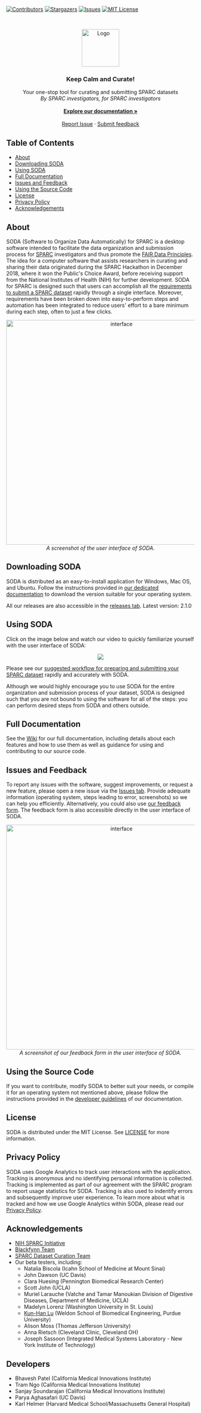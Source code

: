 [![Contributors][contributors-shield]][contributors-url]
[![Stargazers][stars-shield]][stars-url]
[![Issues][issues-shield]][issues-url]
[![MIT License][license-shield]][license-url]


<!-- HEADER -->
<br />
<p align="center">
  <a href="#">
    <img src="/src/assets/img/logo-can1024-grey-circle.png" alt="Logo" width="100" height="100">
  </a>

  <h3 align="center">Keep Calm and Curate!</h3>

  <p align="center">
    Your one-stop tool for curating and submitting SPARC datasets <br/>
   <i> By SPARC investigators, for SPARC investigators </i>
    <br />
    <br />
    <a href="https://github.com/bvhpatel/SODA/wiki"><strong>Explore our documentation »</strong></a>
    <br />
    <br />
    <a href="https://github.com/bvhpatel/SODA/issues">Report Issue</a>
    ·
    <a href="https://docs.google.com/forms/d/e/1FAIpQLSfyUw2_NI1-2tlAr8oB5_JcJ_yjTB-zUDt9skfGjNU9qjITwg/viewform?ts=5e433bea">Submit feedback </a>
  </p>
</p>

<!-- TABLE OF CONTENTS -->
## Table of Contents

* [About](#about)
* [Downloading SODA](#Downloading-soda)
* [Using SODA](#Using-SODA)
* [Full Documentation](#Full-Documentation)
* [Issues and Feedback](#Issues-and-Feedback)
* [Using the Source Code](#Using-the-Source-Code)
* [License](#license)
* [Privacy Policy](#Privacy-Policy)
* [Acknowledgements](#acknowledgements)

## About

SODA (Software to Organize Data Automatically) for SPARC is a desktop software intended to facilitate the data organization and submission process for [SPARC](https://commonfund.nih.gov/sparc) investigators and thus promote the [FAIR Data Principles](https://www.go-fair.org/fair-principles/). The idea for a computer software that assists researchers in curating and sharing their data originated during the SPARC Hackathon in December 2018, where it won the Public's Choice Award, before receiving support from the National Institutes of Health (NIH) for further development. SODA for SPARC is designed such that users can accomplish all the [requirements to submit a SPARC dataset](https://docs.sparc.science/submit_data.html) rapidly through a single interface. Moreover, requirements have been broken down into easy-to-perform steps and automation has been integrated to reduce users' effort to a bare minimum during each step, often to just a few clicks. 

<p align="center">
  <img src="https://github.com/bvhpatel/SODA/raw/master/docs/documentation/Landing-page/UserInterface.PNG" alt="interface" width="600"> 
  <br/> 
  <i> A screenshot of the user interface of SODA. </i>
  </img>
</p>

## Downloading SODA
SODA is distributed as an easy-to-install application for Windows, Mac OS, and Ubuntu. Follow the instructions provided in [our dedicated documentation](https://github.com/bvhpatel/SODA/wiki/Download) to download the version suitable for your operating system.

All our releases are also accessible in the [releases tab](https://github.com/bvhpatel/SODA/releases). Latest version: 2.1.0

## Using SODA
Click on the image below and watch our video to quickly familiarize yourself with the user interface of SODA:

<p align="center">
<a href="https://www.youtube.com/watch?v=Fyn9R0Tk_pU" target="_blank">
<img src="https://img.youtube.com/vi/Fyn9R0Tk_pU/0.jpg" />
</a>
</p>

Please see our [suggested workflow for preparing and submitting your SPARC dataset](https://github.com/bvhpatel/SODA/wiki/Organize-and-submit-SPARC-datasets-with-SODA) rapidly and accurately with SODA.

Although we would highly encourage you to use SODA for the entire organization and submission process of your dataset, SODA is designed such that you are not bound to using the software for all of the steps: you can perform desired steps from SODA and others outside. 



## Full Documentation

See the [Wiki](https://github.com/bvhpatel/SODA/wiki) for our full documentation, including details about each features and how to use them as well as guidance for using and contributing to our source code.

## Issues and Feedback
To report any issues with the software, suggest improvements, or request a new feature, please open a new issue via the [Issues tab](https://github.com/bvhpatel/SODA/issues). Provide adequate information (operating system, steps leading to error, screenshots) so we can help you efficiently. Alternatively, you could also use [our feedback form](https://docs.google.com/forms/d/e/1FAIpQLSfyUw2_NI1-2tlAr8oB5_JcJ_yjTB-zUDt9skfGjNU9qjITwg/viewform?ts=5e433bea). The feedback form is also accessible directly in the user interface of SODA.

<p align="center">
   <img src="https://github.com/bvhpatel/SODA/raw/master/docs/documentation/Landing-page/feedbackform.PNG" alt="interface" width="600">
  <br/> 
  <i> A screenshot of our feedback form in the user interface of SODA. </i>
  </img>
 </p> 

## Using the Source Code

If you want to contribute, modify SODA to better suit your needs, or compile it for an operating system not mentioned above, please follow the instructions provided in the [developer guidelines](https://github.com/bvhpatel/SODA/wiki/Using-the-Source-Code) of our documentation. 

## License
SODA is distributed under the MIT License. See [LICENSE](https://github.com/bvhpatel/SODA/blob/master/LICENSE) for more information.

## Privacy Policy
SODA uses Google Analytics to track user interactions with the application. Tracking is anonymous and no identifying personal information is collected. Tracking is implemented as part of our agreement with the SPARC program to report usage statistics for SODA. Tracking is also used to indentify errors and subsequently improve user experience. To learn more about what is tracked and how we use Google Analytics within SODA, please read our [Privacy Policy](https://github.com/bvhpatel/SODA/wiki/Privacy-Policy).

## Acknowledgements
* [NIH SPARC Initiative](https://commonfund.nih.gov/sparc)
* [Blackfynn Team](https://www.blackfynn.com/)
* [SPARC Dataset Curation Team](https://github.com/SciCrunch/sparc-curation)
* Our beta testers, including:
  * Natalia Biscola (Icahn School of Medicine at Mount Sinai)
  * John Dawson (UC Davis)
  * Clara Huesing (Pennington Biomedical Research Center)
  * Scott John (UCLA)
  * Muriel Larauche (Vatche and Tamar Manoukian Division of Digestive Diseases, Department of Medicine, UCLA)
  * Madelyn Lorenz (Washington University in St. Louis)
  * [Kun-Han Lu](https://scholar.google.com/citations?user=lo1TkqwAAAAJ&hl=en&oi=ao) (Weldon School of Biomedical Engineering, Purdue University)
  * Alison Moss (Thomas Jefferson University)
  * Anna Rietsch (Cleveland Clinic, Cleveland OH)
  * Joseph Sassoon (Integrated Medical Systems Laboratory - New York Institute of Technology)

[contributors-shield]: https://img.shields.io/github/contributors/bvhpatel/SODA.svg?style=flat-square
[contributors-url]: https://github.com/bvhpatel/SODA/graphs/contributors
[stars-shield]: https://img.shields.io/github/stars/bvhpatel/SODA.svg?style=flat-square
[stars-url]: https://github.com/bvhpatel/SODA/stargazers
[issues-shield]: https://img.shields.io/github/issues/bvhpatel/SODA.svg?style=flat-square
[issues-url]: https://github.com/bvhpatel/SODA/issues
[license-shield]: https://img.shields.io/github/license/bvhpatel/SODA.svg?style=flat-square
[license-url]: https://github.com/bvhpatel/SODA/blob/master/LICENSE

## Developers
* Bhavesh Patel (California Medical Innovations Institute)
* Tram Ngo (California Medical Innovations Institute)
* Sanjay Soundarajan (California Medical Innovations Institute)
* Parya Aghasafari (UC Davis)
* Karl Helmer (Harvard Medical School/Massachusetts General Hospital)
